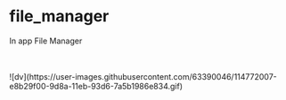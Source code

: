 # file_manager
In app File Manager

<br />
<br />
![dv](https://user-images.githubusercontent.com/63390046/114772007-e8b29f00-9d8a-11eb-93d6-7a5b1986e834.gif)

